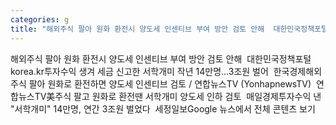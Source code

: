 ```yaml
---
categories: g
title: "해외주식 팔아 원화 환전시 양도세 인센티브 부여 방안 검토 안해  대한민국정책포털 koreakr"
---
```

해외주식 팔아 원화 환전시 양도세 인센티브 부여 방안 검토 안해&nbsp;&nbsp;대한민국정책포털 korea.kr투자수익 생겨 세금 신고한 서학개미 작년 14만명…3조원 벌어&nbsp;&nbsp;한국경제해외주식 팔아 원화로 환전하면 양도세 인센티브 검토 / 연합뉴스TV (YonhapnewsTV)&nbsp;&nbsp;연합뉴스TV美주식 팔고 원화로 환전땐 서학개미 양도세 인하 검토&nbsp;&nbsp;매일경제투자수익 낸 "서학개미" 14만명, 연간 3조원 벌었다&nbsp;&nbsp;세정일보Google 뉴스에서 전체 콘텐츠 보기